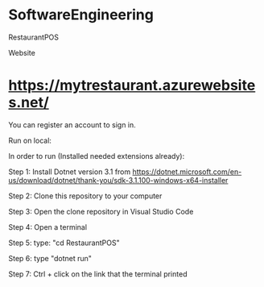 # SoftwareEngineering

RestaurantPOS


Website
# https://mytrestaurant.azurewebsites.net/

You can register an account to sign in.

Run on local:

In order to run (Installed needed extensions already):

Step 1: Install Dotnet version 3.1 from https://dotnet.microsoft.com/en-us/download/dotnet/thank-you/sdk-3.1.100-windows-x64-installer

Step 2: Clone this repository to your computer

Step 3: Open the clone repository in Visual Studio Code

Step 4: Open a terminal

Step 5: type: "cd RestaurantPOS"

Step 6: type "dotnet run"

Step 7: Ctrl + click on the link that the terminal printed
